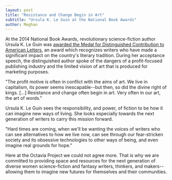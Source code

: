 ```yaml
---
layout: post
title: "Resistance and Change Begin in Art"
subtitle: "Ursula K. Le Guin at the National Book Awards"
author: Meghan
---
```

At the 2014 National Book Awards, revolutionary science-fiction author Ursula K. Le Guin was <a target="_blank" href="http://www.nationalbook.org/amerletters_2014_uleguin.html#.VRAgMxB4pps"> awarded the Medal for Distinguished Contribution to American Letters<a/>, an award which recognizes writers who have made a significant impact on the country's literary tradition. During her acceptance speech, the distinguished author spoke of the dangers of a profit-focused publishing industry and the limited vision of art that is produced for marketing purposes. 

"The profit motive is often in conflict with the aims of art. We live in capitalism, its power seems inescapable--but then, so did the divine right of kings. [...] Resistance and change often begin in art. Very often in our art, the art of words."  

Ursula K. Le Guin sees the responsibility, and power, of fiction to be how it can imagine new ways of living. She looks especially towards the next generation of writers to carry this mission forward. 

"Hard times are coming, when we'll be wanting the voices of writers who can see alternatives to how we live now, can see through our fear-stricken society and its obsessive technologies to other ways of being, and even imagine real grounds for hope."

Here at the Octavia Project we could not agree more. That is why we are committed to providing space and resources for the next generation of diverse women science-fiction and fantasy writers, thinkers, and makers--allowing them to imagine new futures for themselves and their communities.
